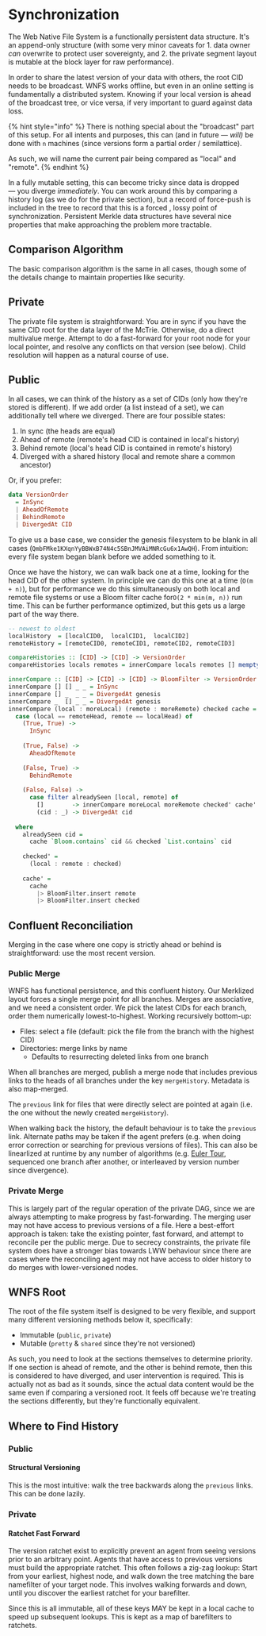 # Synchronization

The Web Native File System is a functionally persistent data structure. It's an append-only structure \(with some very minor caveats for 1. data owner _can_ overwrite to protect user sovereignty, and 2. the private segment layout is mutable at the block layer for raw performance\).

In order to share the latest version of your data with others, the root CID needs to be broadcast. WNFS works offline, but even in an online setting is fundamentally a distributed system. Knowing if your local version is ahead of the broadcast tree, or vice versa, if very important to guard against data loss.

{% hint style="info" %}
There is nothing special about the "broadcast" part of this setup. For all intents and purposes, this can \(and in future — _will\)_ be done with `n` machines \(since versions form a partial order / semilattice\).

As such, we will name the current pair being compared as "local" and "remote".
{% endhint %}

In a fully mutable setting, this can become tricky since data is dropped — you diverge _immediately_. You can work around this by comparing a history log \(as we do for the private section\), but a record of force-push is included in the tree to record that this is a forced , lossy point of synchronization. Persistent Merkle data structures have several nice properties that make approaching the problem more tractable.

## Comparison Algorithm

The basic comparison algorithm is the same in all cases, though some of the details change to maintain properties like security.

## Private

The private file system is straightforward: You are in sync if you have the same CID root for the data layer of the McTrie. Otherwise, do a direct multivalue merge. Attempt to do a fast-forward for your root node for your local pointer, and resolve any conflicts on that version \(see below\). Child resolution will happen as a natural course of use.

## Public

In all cases, we can think of the history as a set of CIDs \(only how they're stored is different\). If we add order \(a list instead of a set\), we can additionally tell where we diverged. There are four possible states:

1. In sync \(the heads are equal\)
2. Ahead of remote \(remote's head CID is contained in local's history\)
3. Behind remote \(local's head CID is contained in remote's history\)
4. Diverged with a shared history \(local and remote share a common ancestor\)

Or, if you prefer:

```haskell
data VersionOrder
  = InSync
  | AheadOfRemote
  | BehindRemote
  | DivergedAt CID
```

To give us a base case, we consider the genesis filesystem to be blank in all cases \(`QmbFMke1KXqnYyBBWxB74N4c5SBnJMVAiMNRcGu6x1AwQH`\). From intuition: every file system began blank before we added something to it.

Once we have the history, we can walk back one at a time, looking for the head CID of the other system. In principle we can do this one at a time \(`O(m + n)`\), but for performance we do this simultaneously on both local and remote file systems or use a Bloom filter cache for`O(2 * min(m, n))` run time. This can be further performance optimized, but this gets us a large part of the way there.

```haskell
-- newest to oldest
localHistory  = [localCID0,  localCID1,  localCID2]
remoteHistory = [remoteCID0, remoteCID1, remoteCID2, remoteCID3]

compareHistories :: [CID] -> [CID] -> VersionOrder
compareHistories locals remotes = innerCompare locals remotes [] mempty

innerCompare :: [CID] -> [CID] -> [CID] -> BloomFilter -> VersionOrder
innerCompare [] [] _ _ = InSync
innerCompare [] _  _ _ = DivergedAt genesis
innerCompare _  [] _ _ = DivergedAt genesis
innerCompare (local : moreLocal) (remote : moreRemote) checked cache =
  case (local == remoteHead, remote == localHead) of
    (True, True) -> 
      InSync
      
    (True, False) -> 
      AheadOfRemote
      
    (False, True) -> 
      BehindRemote
      
    (False, False) ->
      case filter alreadySeen [local, remote] of
        []        -> innerCompare moreLocal moreRemote checked' cache'
        (cid : _) -> DivergedAt cid
                
  where
    alreadySeen cid =
      cache `Bloom.contains` cid && checked `List.contains` cid
  
    checked' = 
      (local : remote : checked)
              
    cache' = 
      cache
        |> BloomFilter.insert remote
        |> BloomFilter.insert checked
```

## Confluent Reconciliation

Merging in the case where one copy is strictly ahead or behind is straightforward: use the most recent version.

### Public Merge

WNFS has functional persistence, and this confluent history. Our Merklized layout forces a single merge point for all branches. Merges are associative, and we need a consistent order. We pick the latest CIDs for each branch, order them numerically lowest-to-highest. Working recursively bottom-up:

* Files: select a file \(default: pick the file from the branch with the highest CID\)
* Directories: merge links by name
  * Defaults to resurrecting deleted links from one branch

When all branches are merged, publish a merge node that includes previous links to the heads of all branches under the key `mergeHistory`. Metadata is also map-merged.

The `previous` link for files that were directly select are pointed at again \(i.e. the one without the newly created `mergeHistory`\).

When walking back the history, the default behaviour is to take the `previous` link. Alternate paths may be taken if the agent prefers \(e.g. when doing error correction or searching for previous versions of files\). This can also be linearlized at runtime by any number of algorithms \(e.g. [Euler Tour](https://en.wikipedia.org/wiki/Euler_tour_technique), sequenced one branch after another, or interleaved by version number since divergence\).

### Private Merge

This is largely part of the regular operation of the private DAG, since we are always attempting to make progress by fast-forwarding. The merging user may not have access to previous versions of a file. Here a best-effort approach is taken: take the existing pointer, fast forward, and attempt to reconcile per the public merge. Due to secrecy constraints, the private file system does have a stronger bias towards LWW behaviour since there are cases where the reconciling agent may not have access to older history to do merges with lower-versioned nodes.

## WNFS Root

The root of the file system itself is designed to be very flexible, and support many different versioning methods below it, specifically:

* Immutable \(`public`, `private`\)
* Mutable \(`pretty` & `shared` since they're not versioned\)

As such, you need to look at  the sections themselves to determine priority. If one section is ahead of remote, and the other is behind remote, then this is considered to have diverged, and user intervention is required. This is actually not as bad as it sounds, since the actual data content would be the same even if comparing a versioned root. It feels off because we're treating the sections differently, but they're functionally equivalent.

## Where to Find History

### Public

#### Structural Versioning

This is the most intuitive: walk the tree backwards along the `previous` links. This can be done lazily.

### Private

#### Ratchet Fast Forward

The version ratchet exist to explicitly prevent an agent from seeing versions prior to an arbitrary point. Agents that have access to previous versions must build the appropriate ratchet. This often follows a zig-zag lookup: Start from your earliest, highest node, and walk down the tree matching the bare namefilter of your target node. This involves walking forwards and down, until you discover the earliest ratchet for your barefilter.

Since this is all immutable, all of these keys MAY be kept in a local cache to speed up subsequent lookups. This is kept as a map of barefilters to ratchets.



